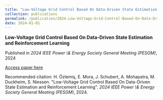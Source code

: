 ```yaml
---
title: "Low-Voltage Grid Control Based On Data-Driven State Estimation and Reinforcement Learning"
collection: publications
permalink: /publication/2024-Low-Voltage-Grid-Control-Based-On-Data-Driven-Stat
date: 2024-01-01
---
```

<p style="font-size: 1.1em; margin-bottom: 0.5em;"><b>Low-Voltage Grid Control Based On Data-Driven State Estimation and Reinforcement Learning</b></p>
<p style="margin-bottom: 0.5em;">Published in <em>2024 IEEE Power \&amp; Energy Society General Meeting (PESGM)</em>, 2024</p>
<p style="margin-bottom: 0.5em;"><a href="https://doi.org/10.1109/PESGM51994.2024.10689213" target="_blank">Access paper here</a></p>
<p>Recommended citation: H. Özlemiş, E. Mora, J. Schubert, A. Mohapatra, M. Duckheim, S. Niessen. "Low-Voltage Grid Control Based On Data-Driven State Estimation and Reinforcement Learning". <em>2024 IEEE Power \& Energy Society General Meeting (PESGM)</em>, 2024.</p>